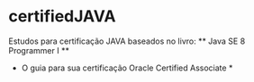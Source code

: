 # certifiedJAVA

Estudos para certificação JAVA baseados no livro: 
** Java SE 8  Programmer I ** 
* O guia para sua certificação Oracle Certified Associate *



